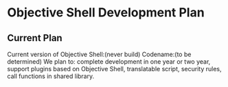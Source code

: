 # Objective Shell Development Plan
## Current Plan
Current version of Objective Shell:(never build)
Codename:(to be determined)
We plan to:
complete development in one year or two year,
support plugins based on Objective Shell,
translatable script,
security rules,
call functions in shared library.